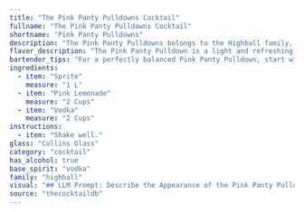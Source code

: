 ```yaml
---
title: "The Pink Panty Pulldowns Cocktail"
fullname: "The Pink Panty Pulldowns Cocktail"
shortname: "Pink Panty Pulldowns"
description: "The Pink Panty Pulldowns belongs to the Highball family, a simple mix of spirits and non-alcoholic mixers. Its origin is likely contemporary, a playful twist on classic highballs like the Vodka Soda or Rum & Coke, popular in the early 21st century. "
flavor_description: "The Pink Panty Pulldown is a light and refreshing cocktail. The Sprite provides a crisp, bubbly base, while the Pink Lemonade adds a sweet, tart punch. The vodka adds a clean, subtle alcohol warmth. This combination creates a delightful and easy-drinking beverage that's perfect for any occasion.  It's tangy, sweet, and slightly boozy, making it a great choice for summer days or warm evenings. "
bartender_tips: "For a perfectly balanced Pink Panty Pulldown, start with a good quality vodka. Use a highball glass filled with ice and pour in the Sprite first, followed by the Pink Lemonade. This helps maintain a bubbly texture. Finish with the vodka, gently pouring it over the back of a spoon to create a layered effect. Garnish with a lemon wedge or a pink grapefruit slice for a pop of color. "
ingredients:
  - item: "Sprite"
    measure: "1 L"
  - item: "Pink Lemonade"
    measure: "2 Cups"
  - item: "Vodka"
    measure: "2 Cups"
instructions:
  - item: "Shake well."
glass: "Collins Glass"
category: "cocktail"
has_alcohol: true
base_spirit: "vodka"
family: "highball"
visual: "## LLM Prompt: Describe the Appearance of the Pink Panty Pulldowns Cocktail**Please describe the appearance of a cocktail called Pink Panty Pulldowns made with Sprite, Pink Lemonade, and Vodka. Consider the following elements in your description:*** **Color:** What is the overall color of the drink? Is it a solid hue or a gradient? * **Clarity:** Is the drink clear, cloudy, or layered? * **Texture:** Is there any foam or ice visible? * **Garnish:** If any, describe the type and placement of the garnish.* **Glassware:** What type of glass would be most appropriate to serve this cocktail in? **Remember to be descriptive and evocative in your language, painting a picture with your words. You want the reader to be able to imagine the drink in their mind's eye.** "
source: "thecocktaildb"
---
```



